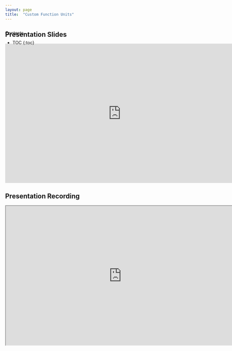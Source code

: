 ```yaml
---
layout: page
title:  "Custom Function Units"
---
```


<div id="toc_container" style="position: absolute" markdown="1">
<p class="toc_title">Contents</p>

* TOC
{:toc}
</div>

## Presentation Slides
<iframe src="https://docs.google.com/presentation/d/e/2PACX-1vSwC_gCs8Ale-jtZj7mOAQhIpbpiXB6wnFnv7TYUFp7AVPYLG4QeIhWSS8WQ0yOZwKh9Nsl0c6KSVQS/embed?start=false&loop=false&delayms=10000" frameborder="0" width="746" height="449" allowfullscreen="true" mozallowfullscreen="true" webkitallowfullscreen="true"></iframe>


## Presentation Recording
<iframe src="https://drive.google.com/file/d/12-s7kVFk3h4MPUgVwHgNECgK6yg2JMte/preview" width="746" height="449" allow="autoplay"></iframe>
